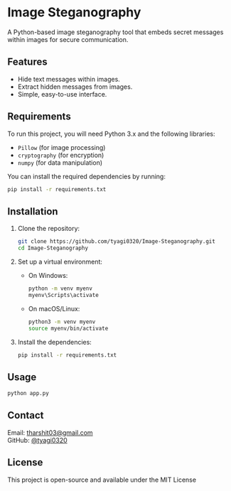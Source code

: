 
# Image Steganography

A Python-based image steganography tool that embeds secret messages within images for secure communication.

## Features

- Hide text messages within images.
- Extract hidden messages from images.
- Simple, easy-to-use interface.

## Requirements

To run this project, you will need Python 3.x and the following libraries:

- `Pillow` (for image processing)
- `cryptography` (for encryption)
- `numpy` (for data manipulation)

You can install the required dependencies by running:

```bash
pip install -r requirements.txt
```

## Installation

1. Clone the repository:

    ```bash
    git clone https://github.com/tyagi0320/Image-Steganography.git
    cd Image-Steganography
    ```

2. Set up a virtual environment:

    - On Windows:
      ```bash
      python -m venv myenv
      myenv\Scripts\activate
      ```
    - On macOS/Linux:
      ```bash
      python3 -m venv myenv
      source myenv/bin/activate
      ```

3. Install the dependencies:

    ```bash
    pip install -r requirements.txt
    ```

## Usage

```bash
python app.py
```

## Contact

Email: tharshit03@gmail.com  
GitHub: [@tyagi0320](https://github.com/tyagi0320)

## License

This project is open-source and available under the MIT License
